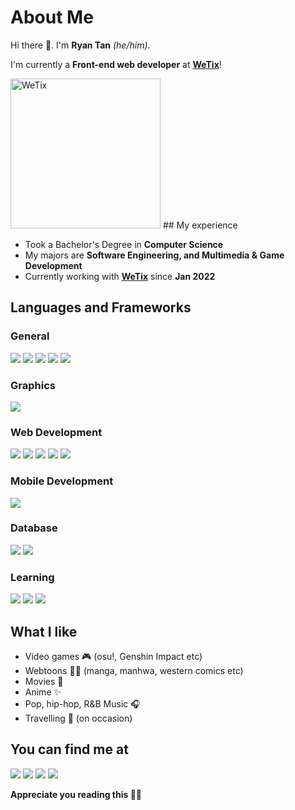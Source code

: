 # About Me 
Hi there 👋. I'm **Ryan Tan** *(he/him)*.

I'm currently a **Front-end web developer** at **[WeTix](https://github.com/wetix)**!

<img src="https://asset.wetix.my/images/logo/wetix.png" alt="WeTix" width="240px">
## My experience

- Took a Bachelor's Degree in **Computer Science**
- My majors are **Software Engineering, and Multimedia & Game Development**
- Currently working with **[WeTix](https://github.com/wetix)** since **Jan 2022**

## Languages and Frameworks
### General
<img src="https://img.shields.io/badge/C%2B%2B-00599C?style=for-the-badge&logo=c%2B%2B&logoColor=white"/> <img src="https://img.shields.io/badge/Java-ED8B00?style=for-the-badge&logo=java&logoColor=white"/> <img src="https://img.shields.io/badge/TypeScript-007ACC?style=for-the-badge&logo=typescript&logoColor=white"/> <img src="https://img.shields.io/badge/JavaScript-323330?style=for-the-badge&logo=javascript&logoColor=F7DF1E"/> <img src="https://img.shields.io/badge/jQuery-0769AD?style=for-the-badge&logo=jquery&logoColor=white"/>

### Graphics
<img src="https://img.shields.io/badge/OpenGL-FFFFFF?style=for-the-badge&logo=opengl"/>

### Web Development
<img src="https://img.shields.io/badge/HTML5-E34F26?style=for-the-badge&logo=html5&logoColor=white"/> <img src="https://img.shields.io/badge/PHP-777BB4?style=for-the-badge&logo=php&logoColor=white"/> <img src="https://img.shields.io/badge/Sass-CC6699?style=for-the-badge&logo=sass&logoColor=white"/> <img src="https://img.shields.io/badge/React-20232A?style=for-the-badge&logo=react&logoColor=61DAFB"/> <img src="https://img.shields.io/badge/Bootstrap-563D7C?style=for-the-badge&logo=bootstrap&logoColor=white"/>

### Mobile Development
<img src="https://img.shields.io/badge/Android_Studio-3DDC84?style=for-the-badge&logo=android-studio&logoColor=white"/>

### Database
<img src="https://img.shields.io/badge/MySQL-005C84?style=for-the-badge&logo=mysql&logoColor=white"/> <img src="https://img.shields.io/badge/MongoDB-4EA94B?style=for-the-badge&logo=mongodb&logoColor=white"/>

### Learning
<img src="https://img.shields.io/badge/Python-FFD43B?style=for-the-badge&logo=python&logoColor=blue"/> <img src="https://img.shields.io/badge/GraphQl-E10098?style=for-the-badge&logo=graphql&logoColor=white"/> <img src="https://img.shields.io/badge/Svelte-4A4A55?style=for-the-badge&logo=svelte&logoColor=FF3E00"/>

## What I like
- Video games 🎮 (osu!, Genshin Impact etc)
- Webtoons 📱📖 (manga, manhwa, western comics etc)
- Movies 🍿
- Anime ✨
- Pop, hip-hop, R&B Music 🎧
- Travelling 🚗 (on occasion) 

## You can find me at

[<img src="https://img.shields.io/badge/Twitter-1DA1F2?style=for-the-badge&logo=twitter&logoColor=white"/>](https://twitter.com/survonline)
[<img src="https://img.shields.io/badge/Instagram-E4405F?style=for-the-badge&logo=instagram&logoColor=white"/>](https://www.instagram.com/ryantan/)
[<img src="https://img.shields.io/badge/LinkedIn-0077B5?style=for-the-badge&logo=linkedin&logoColor=white"/>](https://www.linkedin.com/in/ryantanrk/)
[<img src="https://img.shields.io/badge/TikTok-000000?style=for-the-badge&logo=tiktok&logoColor=white"/>](https://www.tiktok.com/@survivalistxyz)

**Appreciate you reading this 🙇‍♂️**

<!--
**ryantanrk/ryantanrk** is a ✨ _special_ ✨ repository because its `README.md` (this file) appears on your GitHub profile.

Here are some ideas to get you started:

- 🔭 I’m currently working on ...
- 🌱 I’m currently learning ...
- 👯 I’m looking to collaborate on ...
- 🤔 I’m looking for help with ...
- 💬 Ask me about ...
- 📫 How to reach me: ...
- 😄 Pronouns: ...
- ⚡ Fun fact: ...
-->

